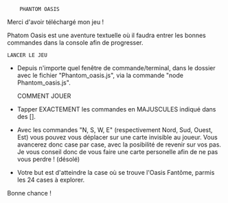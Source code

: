         PHANTOM OASIS

Merci d'avoir téléchargé mon jeu !

Phatom Oasis est une aventure textuelle où il faudra entrer les bonnes commandes dans la console afin de progresser.

    LANCER LE JEU
- Depuis n'importe quel fenêtre de commande/terminal, dans le dossier avec le fichier "Phantom_oasis.js", via la commande "node Phantom_oasis.js".

    COMMENT JOUER
- Tapper EXACTEMENT les commandes en MAJUSCULES indiqué dans des [].
- Avec les commandes "N, S, W, E" (respectivement Nord, Sud, Ouest, Est) vous pouvez vous déplacer sur une carte invisible au joueur. Vous avancerez donc case par case, avec la posibilité de revenir sur vos pas.
Je vous conseil donc de vous faire une carte personelle afin de ne pas vous perdre ! (désolé)
- Votre but est d'atteindre la case où se trouve l'Oasis Fantôme, parmis les 24 cases à explorer.

Bonne chance !